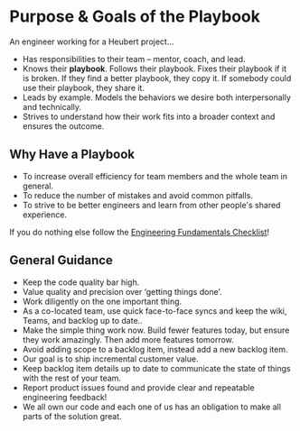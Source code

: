 # Purpose & Goals of the Playbook

An engineer working for a Heubert project...

* Has responsibilities to their team – mentor, coach, and lead.
* Knows their **playbook**. Follows their playbook. Fixes their playbook if it is broken. If they find a better playbook, they copy it. If somebody could use their playbook, they share it.
* Leads by example. Models the behaviors we desire both interpersonally and technically.
* Strives to understand how their work fits into a broader context and ensures the outcome.

## Why Have a Playbook

* To increase overall efficiency for team members and the whole team in general.
* To reduce the number of mistakes and avoid common pitfalls.
* To strive to be better engineers and learn from other people's shared experience.

If you do nothing else follow the [Engineering Fundamentals Checklist](./engineering-fundamentals-checklist.md)!

## General Guidance

* Keep the code quality bar high.
* Value quality and precision over ‘getting things done’.
* Work diligently on the one important thing.
* As a co-located team, use quick face-to-face syncs and keep the wiki, Teams, and backlog up to date..
* Make the simple thing work now. Build fewer features today, but ensure they work amazingly. Then add more features tomorrow.
* Avoid adding scope to a backlog item, instead add a new backlog item.
* Our goal is to ship incremental customer value.
* Keep backlog item details up to date to communicate the state of things with the rest of your team.
* Report product issues found and provide clear and repeatable engineering feedback!
* We all own our code and each one of us has an obligation to make all parts of the solution great.


